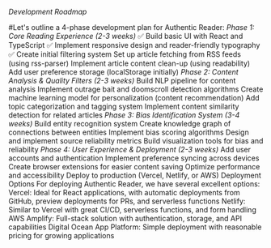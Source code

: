 *Development Roadmap*

#Let's outline a 4-phase development plan for Authentic Reader:
*Phase 1: Core Reading Experience (2-3 weeks)*
✅ Build basic UI with React and TypeScript
✅ Implement responsive design and reader-friendly typography
✅ Create initial filtering system
Set up article fetching from RSS feeds (using rss-parser)
Implement article content clean-up (using readability)
Add user preference storage (localStorage initially)
*Phase 2: Content Analysis & Quality Filters (2-3 weeks)*
Build NLP pipeline for content analysis
Implement outrage bait and doomscroll detection algorithms
Create machine learning model for personalization (content recommendation)
Add topic categorization and tagging system
Implement content similarity detection for related articles
*Phase 3: Bias Identification System (3-4 weeks)*
Build entity recognition system
Create knowledge graph of connections between entities
Implement bias scoring algorithms
Design and implement source reliability metrics
Build visualization tools for bias and reliability
*Phase 4: User Experience & Deployment (2-3 weeks)*
Add user accounts and authentication
Implement preference syncing across devices
Create browser extensions for easier content saving
Optimize performance and accessibility
Deploy to production (Vercel, Netlify, or AWS)
Deployment Options
For deploying Authentic Reader, we have several excellent options:
Vercel: Ideal for React applications, with automatic deployments from GitHub, preview deployments for PRs, and serverless functions
Netlify: Similar to Vercel with great CI/CD, serverless functions, and form handling
AWS Amplify: Full-stack solution with authentication, storage, and API capabilities
Digital Ocean App Platform: Simple deployment with reasonable pricing for growing applications